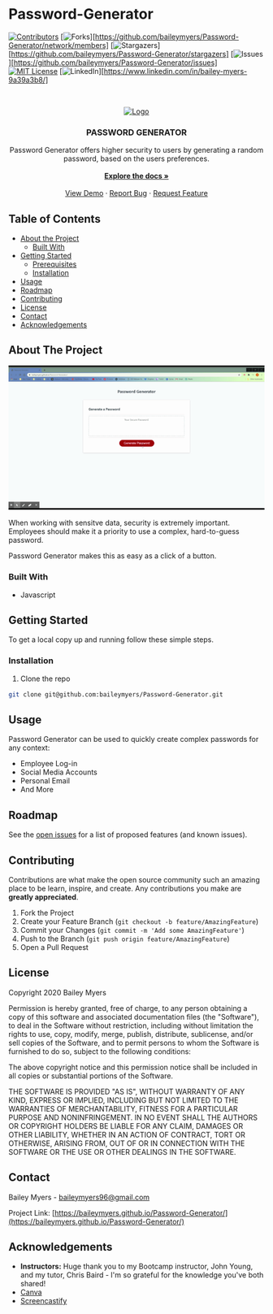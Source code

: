 # Password-Generator
[![Contributors][contributors-shield]][contributors-url]
[![Forks][forks-shield]][https://github.com/baileymyers/Password-Generator/network/members]
[![Stargazers][stars-shield]][https://github.com/baileymyers/Password-Generator/stargazers]
[![Issues][issues-shield]][https://github.com/baileymyers/Password-Generator/issues]
[![MIT License][license-shield]][license-url]
[![LinkedIn][linkedin-shield]][https://www.linkedin.com/in/bailey-myers-9a39a3b8/]

<!-- PROJECT LOGO -->
<br />
<p align="center">
  <a href="https://github.com/baileymyers/Password-Generator">
    <img src="./Images/logo.jpg" alt="Logo" width="max" height="600px">
  </a>

  <h3 align="center">PASSWORD GENERATOR</h3>

  <p align="center">
    Password Generator offers higher security to users by generating a random password, based on the users preferences.
    <br />
    <br />
    <a href="https://github.com/baileymyers/Password-Generator"><strong>Explore the docs »</strong></a>
    <br />
    <br />
    <a href="https://github.com/baileymyers/Password-Generator">View Demo</a>
    ·
    <a href="https://github.com/baileymyers/Password-Generator/issues">Report Bug</a>
    ·
    <a href="https://github.com/baileymyers/Password-Generator/issues">Request Feature</a>
  </p>
</p>



<!-- TABLE OF CONTENTS -->
## Table of Contents

* [About the Project](#about-the-project)
  * [Built With](#built-with)
* [Getting Started](#getting-started)
  * [Prerequisites](#prerequisites)
  * [Installation](#installation)
* [Usage](#usage)
* [Roadmap](#roadmap)
* [Contributing](#contributing)
* [License](#license)
* [Contact](#contact)
* [Acknowledgements](#acknowledgements)



<!-- ABOUT THE PROJECT -->
## About The Project

<p align="center">
    <img src="Images\Password-Generator.gif" alt="gif of Password Generator"/>
</p>

When working with sensitve data, security is extremely important. Employees should make it a priority to use a complex, hard-to-guess password.

Password Generator makes this as easy as a click of a button.

### Built With

* Javascript
<!-- GETTING STARTED -->
## Getting Started

To get a local copy up and running follow these simple steps.

### Installation

1. Clone the repo
```sh
git clone git@github.com:baileymyers/Password-Generator.git
```

<!-- USAGE EXAMPLES -->
## Usage

Password Generator can be used to quickly create complex passwords for any context:

* Employee Log-in
* Social Media Accounts
* Personal Email
* And More




<!-- ROADMAP -->
## Roadmap

See the [open issues](https://github.com/baileymyers/Password-Generator/issues) for a list of proposed features (and known issues).



<!-- CONTRIBUTING -->
## Contributing

Contributions are what make the open source community such an amazing place to be learn, inspire, and create. Any contributions you make are **greatly appreciated**.

1. Fork the Project
2. Create your Feature Branch (`git checkout -b feature/AmazingFeature`)
3. Commit your Changes (`git commit -m 'Add some AmazingFeature'`)
4. Push to the Branch (`git push origin feature/AmazingFeature`)
5. Open a Pull Request



<!-- LICENSE -->
## License

Copyright 2020 Bailey Myers

Permission is hereby granted, free of charge, to any person obtaining a copy of this software and associated documentation files (the "Software"), to deal in the Software without restriction, including without limitation the rights to use, copy, modify, merge, publish, distribute, sublicense, and/or sell copies of the Software, and to permit persons to whom the Software is furnished to do so, subject to the following conditions:

The above copyright notice and this permission notice shall be included in all copies or substantial portions of the Software.

THE SOFTWARE IS PROVIDED "AS IS", WITHOUT WARRANTY OF ANY KIND, EXPRESS OR IMPLIED, INCLUDING BUT NOT LIMITED TO THE WARRANTIES OF MERCHANTABILITY, FITNESS FOR A PARTICULAR PURPOSE AND NONINFRINGEMENT. IN NO EVENT SHALL THE AUTHORS OR COPYRIGHT HOLDERS BE LIABLE FOR ANY CLAIM, DAMAGES OR OTHER LIABILITY, WHETHER IN AN ACTION OF CONTRACT, TORT OR OTHERWISE, ARISING FROM, OUT OF OR IN CONNECTION WITH THE SOFTWARE OR THE USE OR OTHER DEALINGS IN THE SOFTWARE.



<!-- CONTACT -->
## Contact

Bailey Myers - baileymyers96@gmail.com

Project Link: [https://baileymyers.github.io/Password-Generator/](https://baileymyers.github.io/Password-Generator/)



<!-- ACKNOWLEDGEMENTS -->
## Acknowledgements

* **Instructors:** Huge thank you to my Bootcamp instructor, John Young, and my tutor, Chris Baird - I'm so grateful for the knowledge you've both shared!
* [Canva](https://www.canva.com/)
* [Screencastify](https://www.screencastify.com/)





<!-- MARKDOWN LINKS & IMAGES -->
<!-- https://www.markdownguide.org/basic-syntax/#reference-style-links -->
[contributors-shield]: https://img.shields.io/github/contributors/github_username/repo.svg?style=flat-square
[contributors-url]: https://github.com/github_username/repo/graphs/contributors
[forks-shield]: https://img.shields.io/github/forks/github_username/repo.svg?style=flat-square
[forks-url]: https://github.com/github_username/repo/network/members
[stars-shield]: https://img.shields.io/github/stars/github_username/repo.svg?style=flat-square
[stars-url]: https://github.com/github_username/repo/stargazers
[issues-shield]: https://img.shields.io/github/issues/github_username/repo.svg?style=flat-square
[issues-url]: https://github.com/github_username/repo/issues
[license-shield]: https://img.shields.io/github/license/github_username/repo.svg?style=flat-square
[license-url]: https://github.com/github_username/repo/blob/master/LICENSE.txt
[linkedin-shield]: https://img.shields.io/badge/-LinkedIn-black.svg?style=flat-square&logo=linkedin&colorB=555
[linkedin-url]: https://linkedin.com/in/github_username
[product-screenshot]: images/screenshot.png
